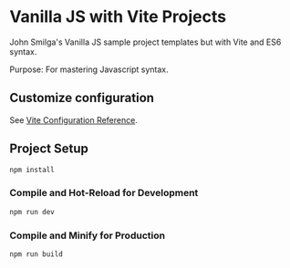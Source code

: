 # Vanilla JS with Vite Projects

John Smilga's Vanilla JS sample project templates but with Vite and ES6 syntax.

Purpose: For mastering Javascript syntax.

## Customize configuration

See [Vite Configuration Reference](https://vitejs.dev/config/).

## Project Setup

```sh
npm install
```

### Compile and Hot-Reload for Development

```sh
npm run dev
```

### Compile and Minify for Production

```sh
npm run build
```
